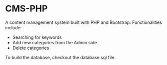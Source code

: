# CMS-PHP

A content management system built with PHP and Bootstrap.
Functionalities include:
- Searching for keywords
- Add new categories from the Admin side
- Delete categories

To build the database, checkout the database.sql file.
